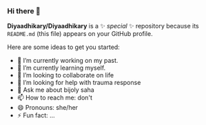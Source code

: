 ### Hi there 👋


**Diyaadhikary/Diyaadhikary** is a ✨ _special_ ✨ repository because its `README.md` (this file) appears on your GitHub profile.

Here are some ideas to get you started:

- 🔭 I’m currently working on my past.
- 🌱 I’m currently learning myself.
- 👯 I’m looking to collaborate on life
- 🤔 I’m looking for help with trauma response
- 💬 Ask me about bijoly saha
- 📫 How to reach me: don't
- 😄 Pronouns: she/her
- ⚡ Fun fact: ...
